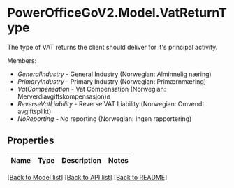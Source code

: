 # PowerOfficeGoV2.Model.VatReturnType
The type of VAT returns the client should deliver for it's principal activity.<p>Members:</p><ul><li><i>GeneralIndustry</i> - General Industry (Norwegian: Alminnelig næring)</li><li><i>PrimaryIndustry</i> - Primary Industry (Norwegian: Primærnmæring)</li><li><i>VatCompensation</i> - Vat Compensation (Norwegian: Merverdiavgiftskompensasjon)ø</li><li><i>ReverseVatLiability</i> - Reverse VAT Liability (Norwegian: Omvendt avgiftsplikt)</li><li><i>NoReporting</i> - No reporting (Norwegian: Ingen rapportering)</li></ul>

## Properties

Name | Type | Description | Notes
------------ | ------------- | ------------- | -------------

[[Back to Model list]](../../README.md#documentation-for-models) [[Back to API list]](../../README.md#documentation-for-api-endpoints) [[Back to README]](../../README.md)

